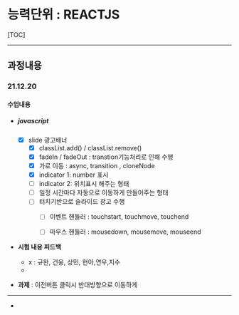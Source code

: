 # 능력단위 : REACTJS

[TOC]

---

## 과정내용

### 21.12.20

#### 수업내용

- ##### javascript

  - [x] slide 광고배너
    - [x] classList.add() / classList.remove()
    - [x] fadeIn / fadeOut : transtion기능처리로 인해 수행
    - [x] 가로 이동 : async, transition , cloneNode
    - [x] indicator 1: number 표시 
    - [ ] indicator 2: 위치표시 해주는 형태
    - [ ] 일정 시간마다 자동으로 이동하게 만들어주는 형태
    - [ ] 터치기반으로 슬라이드 광고 수행
      - [ ] 이벤트 핸들러 : touchstart, touchmove, touchend
      - [ ] 마우스 핸들러 : mousedown, mousemove, mouseend





- **시험 내용 피드백**
  - x : 규완, 건웅, 상민, 현아,연우,지수
  - 
- **과제** : 이전버튼 클릭시 반대방향으로 이동하게 

---

- 



